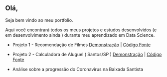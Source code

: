 ## Olá,

Seja bem vindo ao meu portfolio.

Aqui você encontrará todos os meus projetos e estudos desenvolvidos (e em desenvolvimento ainda ) durante meu aprendizado em Data Science.

- Projeto 1 - Recomendação de Filmes
[Demonstração](https://roger-recosystem.herokuapp.com/) | [Código Fonte](https://github.com/rogermyr/Recomendacao-Deploy)

- Projeto 2 - Calculadora de Aluguel ( Santos/SP )
[Demonstração](https://aluguel-santos.herokuapp.com/) | [Código Fonte](https://github.com/rogermyr/aluguel_santos)

- Análise sobre a progressão do Coronavirus na Baixada Santista
